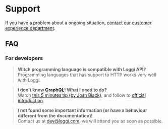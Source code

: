 # Support

If you have a problem about a ongoing situation, [contact our customer experience department](https://ajuda.loggi.com/hc/pt-br).



## FAQ


### For developers


> **Witch programming language is compatible with Loggi API?** \
> Programming languages that has support to HTTP works very well with Loggi.


> **I don't know [GraphQL](http://graphql.org/)! What I need to do?** \
> Watch [this 5 minutes tip (by Josh Black)](https://egghead.io/lessons/javascript-using-graphql-s-graphiql-tool), and follow to [official introduction](http://graphql.org/learn/).


> **I not found some important information (or have a behaviour different from the documentation)!** \
> Contact us at [dev@loggi.com](mailto:dev@loggi.com), we will attend you as soon as possible.

